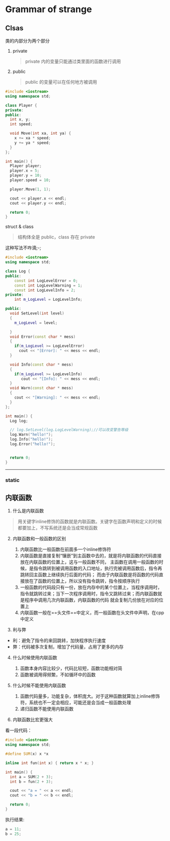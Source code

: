 # Grammar of strange

## Clsas

类的内部分为两个部分

1. private
   > private 内的变量只能通过类里面的函数进行调用
2. public
   > public 的变量可以在任何地方被调用

```c++
#include <iostream>
using namespace std;

class Player {
private:
public:
  int x, y;
  int speed;

  void Move(int xa, int ya) {
    x += xa * speed;
    y += ya * speed;
  }
};

int main() {
  Player player;
  player.x = 5;
  player.y = 10;
  player.speed = 10;

  player.Move(1, 1);

  cout << player.x << endl;
  cout << player.y << endl;

  return 0;
}

```

struct & class

> 结构体全是 public，class 存在 private

这种写法不咋滴;-;

```c++
#include <iostream>
using namespace std;

class Log {
public:
    const int LogLevelError = 0;
    const int LogLevelWarning = 1;
    const int LogLevelInfo = 2;
private:
    int m_LogLevel = LogLevelInfo;

public:
  void SetLevel(int level)
  {
    m_LogLevel = level;

  }
  void Error(const char * mess)
  {
    if(m_LogLevel >= LogLevelError)
      cout << "[Error]: " << mess << endl;
  }

  void Info(const char * mess)
  {
    if(m_LogLevel >= LogLevelInfo)
       cout << "[Info]: " << mess << endl;
  }
  void Warn(const char * mess)
  {
    cout << "[Warning]: " << mess << endl;
  }
};

int main() {
  Log log;

  // log.SetLevel(log.LogLevelWarning);//可以改变警告等级
  log.Warn("hello!");
  log.Info("hello!");
  log.Error("hello!");


  return 0;
}

```

---

### static






## 内联函数

1. 什么是内联函数
> 用关键字inline修饰的函数就是内联函数。关键字在函数声明和定义的时候都要加上，不写系统还是会当成常规函数

2. 内联函数和一般函数的区别
    1. 内联函数比一般函数在前面多一个inline修饰符
    2. 内联函数是直接复制“镶嵌”到主函数中去的，就是将内联函数的代码直接放在内联函数的位置上，这与一般函数不同，
  主函数在调用一般函数的时候，是指令跳转到被调用函数的入口地址，执行完被调用函数后，指令再跳转回主函数上继续执行后面的代码；
  而由于内联函数是将函数的代码直接放在了函数的位置上，所以没有指令跳转，指令按顺序执行
   3. 一般函数的代码段只有一份，放在内存中的某个位置上，当程序调用时，指令就跳转过来；当下一次程序调用时，指令又跳转过来；而内联函数就是程序中调用几次内联函数，内联函数的代码
  就会复制几份放在对应的位置上
    4. 内联函数一般在==头文件==中定义，而一般函数在头文件中声明，在cpp中定义



3. 利与弊

* 利：避免了指令的来回跳转，加快程序执行速度
* 弊：代码被多次复制，增加了代码量，占用了更多的内存


4. 什么时候使用内联函数
    1. 函数本身内容比较少，代码比较短，函数功能相对简
    2. 函数被调用得频繁，不如循环中的函数

5. 什么时候不能使用内联函数  

    1. 函数代码量多，功能复杂，体积庞大。对于这种函数就算加上inline修饰符，系统也不一定会相应，可能还是会当成一般函数处理
    2. 递归函数不能使用内联函数

6. 内联函数比宏更强大

看一段代码：
```c++
#include <iostream>
using namespace std;

#define SUM(x) x *x

inline int fun(int x) { return x * x; }

int main() {
  int a = SUM(2 + 3);
  int b = fun(2 + 3);

  cout << "a = " << a << endl;
  cout << "b = " << b << endl;

  return 0;
}

```

执行结果:
```c++
a = 11;
b = 25;

```




